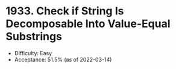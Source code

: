 # 1933. Check if String Is Decomposable Into Value-Equal Substrings
- Difficulty: Easy
- Acceptance: 51.5% (as of 2022-03-14)
